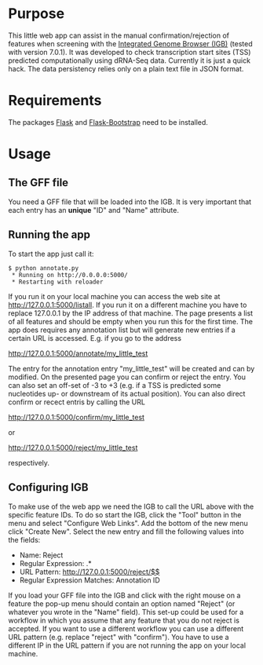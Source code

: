 Purpose
=======

This little web app can assist in the manual confirmation/rejection of
features when screening with the [Integrated Genome Browser
(IGB)](http://bioviz.org/) (tested with version 7.0.1). It was
developed to check transcription start sites (TSS) predicted
computationally using dRNA-Seq data. Currently it is just a quick
hack. The data persistency relies only on a plain text file in JSON
format.

Requirements
============

The packages [Flask](http://flask.pocoo.org/) and
[Flask-Bootstrap](https://pypi.python.org/pypi/Flask-Bootstrap/) need
to be installed.

Usage
=====

The GFF file
------------

You need a GFF file that will be loaded into the IGB. It is very
important that each entry has an **unique** "ID" and "Name" attribute.

Running the app
---------------

To start the app just call it:

    $ python annotate.py
     * Running on http://0.0.0.0:5000/
     * Restarting with reloader

If you run it on your local machine you can access the web site at
http://127.0.0.1:5000/listall. If you run it on a different machine
you have to replace 127.0.0.1 by the IP address of that machine. The
page presents a list of all features and should be empty when you run
this for the first time. The app does requires any annotation list but
will generate new entries if a certain URL is accessed. E.g. if you go
to the address

http://127.0.0.1:5000/annotate/my_little_test

The entry for the annotation entry "my_little_test" will be created
and can by modified. On the presented page you can confirm or reject
the entry. You can also set an off-set of -3 to +3 (e.g. if a TSS is
predicted some nucleotides up- or downstream of its actual
position). You can also direct confirm or recect entris by calling the URL

http://127.0.0.1:5000/confirm/my_little_test

or

http://127.0.0.1:5000/reject/my_little_test

respectively.

Configuring IGB
---------------

To make use of the web app we need the IGB to call the URL above with
the specific feature IDs. To do so start the IGB, click the "Tool"
button in the menu and select "Configure Web Links". Add the bottom of
the new menu click "Create New". Select the new entry and fill the
following values into the fields:

* Name: Reject
* Regular Expression: .*
* URL Pattern: http://127.0.0.1:5000/reject/$$
* Regular Expression Matches: Annotation ID

If you load your GFF file into the IGB and click with the right mouse
on a feature the pop-up menu should contain an option named "Reject"
(or whatever you wrote in the "Name" field). This set-up could be used
for a workflow in which you assume that any feature that you do not
reject is accepted. If you want to use a different workflow you can
use a different URL pattern (e.g. replace "reject" with
"confirm"). You have to use a different IP in the URL pattern if you
are not running the app on your local machine.
